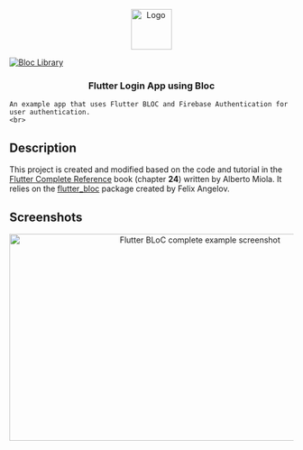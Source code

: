 <p align="center">
  <a href="https://flutter.io/">
    <img src="https://diegolaballos.com/files/images/flutter-icon.jpg" alt="Logo" width=72 height=72>
  </a>

  <a href="https://github.com/felangel/bloc"><img src="https://tinyurl.com/bloc-library" alt="Bloc Library"></a>

  <h3 align="center">Flutter Login App using Bloc</h3>

    An example app that uses Flutter BLOC and Firebase Authentication for user authentication.
    <br>
  </p>
</p>


## Description
This project is created and modified based on the code and tutorial in the [Flutter Complete Reference](https://fluttercompletereference.com/) book (chapter **24**) written by Alberto Miola. It relies on the [flutter_bloc](https://pub.dev/packages/flutter_bloc) package created by Felix Angelov.

## Screenshots
<p align="center"><img src="https://raw.githubusercontent.com/albertodev01/Complete-BLoC-example/master/static/login_flow.png" width="660" height="367" alt="Flutter BLoC complete example screenshot" /></p>


